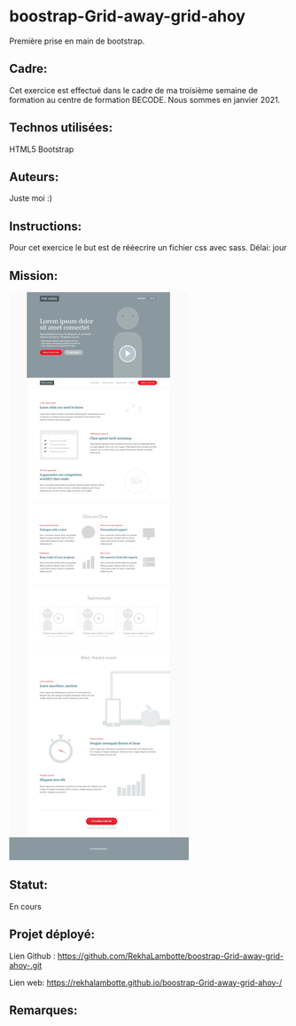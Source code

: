 # boostrap-Grid-away-grid-ahoy
Première prise en main de bootstrap.

## Cadre:
Cet exercice est effectué dans le cadre de ma troisième semaine de formation au centre de formation BECODE. 
Nous sommes en janvier 2021.

## Technos utilisées:
HTML5
Bootstrap

## Auteurs: 
Juste moi :)

## Instructions:
Pour cet exercice le but est de rééecrire un fichier css avec sass.
Délai: jour 

## Mission:
![mission sass](image/goal-bootstrap.png)

## Statut:
En cours

## Projet déployé: 
Lien Github : https://github.com/RekhaLambotte/boostrap-Grid-away-grid-ahoy-.git

Lien web:  https://rekhalambotte.github.io/boostrap-Grid-away-grid-ahoy-/

## Remarques:

